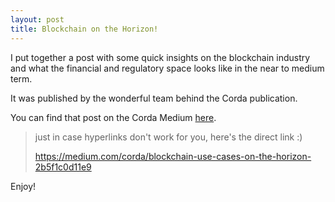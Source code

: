 ```yaml
---
layout: post
title: Blockchain on the Horizon!
---
```



I put together a post with some quick insights on the blockchain industry and what the financial and regulatory space looks like in the near to medium term.

It was published by the wonderful team behind the Corda publication.


You can find that post on the Corda Medium [here](https://medium.com/corda/blockchain-use-cases-on-the-horizon-2b5f1c0d11e9).


> just in case hyperlinks don't work for you, here's the direct link :)
>
> https://medium.com/corda/blockchain-use-cases-on-the-horizon-2b5f1c0d11e9

Enjoy!
